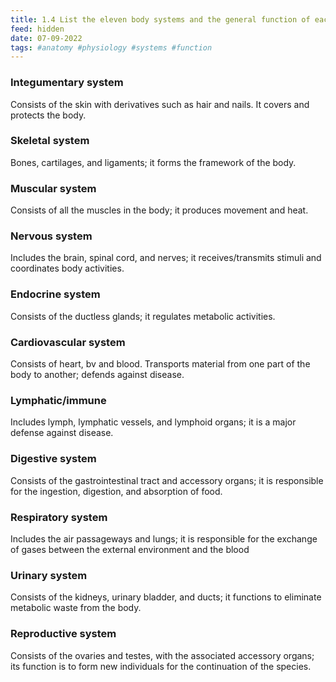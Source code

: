 ```yaml
---
title: 1.4 List the eleven body systems and the general function of each
feed: hidden
date: 07-09-2022
tags: #anatomy #physiology #systems #function
---
```


### Integumentary system

Consists of the skin with derivatives such as hair and nails. It covers and protects the body.

### Skeletal system

Bones, cartilages, and ligaments; it forms the framework of the body.

### Muscular system

Consists of all the muscles in the body; it produces movement and heat.

### Nervous system

Includes the brain, spinal cord, and nerves; it receives/transmits stimuli and coordinates body activities.

### Endocrine system

Consists of the ductless glands; it regulates metabolic activities.

### Cardiovascular system

Consists of heart, bv and blood. Transports material from one part of the body to another; defends against disease.

### Lymphatic/immune

Includes lymph, lymphatic vessels, and lymphoid organs; it is a major defense against disease.

### Digestive system

Consists of the gastrointestinal tract and accessory organs; it is responsible for the ingestion, digestion, and absorption of food.

### Respiratory system

Includes the air passageways and lungs; it is responsible for the exchange of gases between the external environment and the blood

### Urinary system

Consists of the kidneys, urinary bladder, and ducts; it functions to eliminate metabolic waste from the body.

### Reproductive system

Consists of the ovaries and testes, with the associated accessory organs; its function is to form new individuals for the continuation of the species.